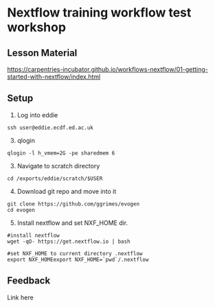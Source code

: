 # Nextflow training workflow test workshop


## Lesson Material

https://carpentries-incubator.github.io/workflows-nextflow/01-getting-started-with-nextflow/index.html


## Setup

1. Log into eddie
~~~
ssh user@eddie.ecdf.ed.ac.uk
~~~
3. qlogin 
~~~~
qlogin -l h_vmem=2G -pe sharedmem 6
~~~~
3. Navigate to scratch directory
~~~
cd /exports/eddie/scratch/$USER
~~~
4. Download git repo and move into it
~~~
git clone https://github.com/ggrimes/evogen
cd evogen
~~~
5. Install nextflow and set NXF_HOME dir.
~~~
#install nextflow
wget -qO- https://get.nextflow.io | bash

#set NXF_HOME to current directory .nextflow
export NXF_HOMEexport NXF_HOME=`pwd`/.nextflow
~~~

## Feedback

Link here
